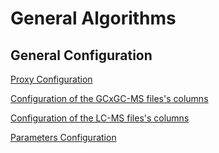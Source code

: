 # General Algorithms #
## General Configuration ##

[Proxy Configuration](ProxyConfiguration.md)

[Configuration of the GCxGC-MS files's columns](GCGCColumnsConfiguration.md)

[Configuration of the LC-MS files's columns](LCMSColumnsConfiguration.md)

[Parameters Configuration](ParametersConfiguration.md)